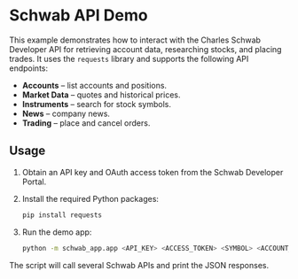# Schwab API Demo

This example demonstrates how to interact with the Charles Schwab Developer API
for retrieving account data, researching stocks, and placing trades. It uses the
`requests` library and supports the following API endpoints:

- **Accounts** – list accounts and positions.
- **Market Data** – quotes and historical prices.
- **Instruments** – search for stock symbols.
- **News** – company news.
- **Trading** – place and cancel orders.

## Usage

1. Obtain an API key and OAuth access token from the Schwab Developer Portal.
2. Install the required Python packages:

   ```bash
   pip install requests
   ```

3. Run the demo app:

   ```bash
   python -m schwab_app.app <API_KEY> <ACCESS_TOKEN> <SYMBOL> <ACCOUNT_ID>
   ```

The script will call several Schwab APIs and print the JSON responses.
